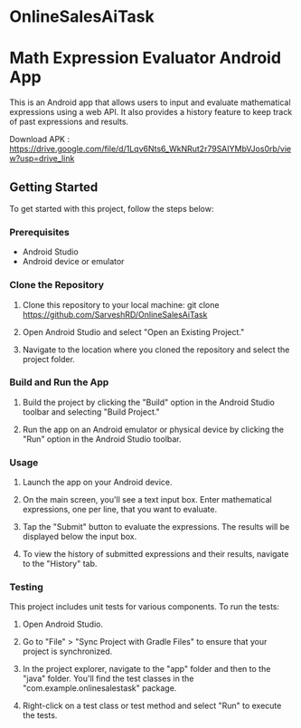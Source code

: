 # OnlineSalesAiTask

# Math Expression Evaluator Android App

This is an Android app that allows users to input and evaluate mathematical expressions using a web API. It also provides a history feature to keep track of past expressions and results.

Download APK : https://drive.google.com/file/d/1Lqv6Nts6_WkNRut2r79SAIYMbVJos0rb/view?usp=drive_link

## Getting Started

To get started with this project, follow the steps below:

### Prerequisites

- Android Studio
- Android device or emulator

### Clone the Repository

1. Clone this repository to your local machine: git clone https://github.com/SarveshRD/OnlineSalesAiTask

2. Open Android Studio and select "Open an Existing Project."

3. Navigate to the location where you cloned the repository and select the project folder.

### Build and Run the App

1. Build the project by clicking the "Build" option in the Android Studio toolbar and selecting "Build Project."

2. Run the app on an Android emulator or physical device by clicking the "Run" option in the Android Studio toolbar.

### Usage

1. Launch the app on your Android device.

2. On the main screen, you'll see a text input box. Enter mathematical expressions, one per line, that you want to evaluate.

3. Tap the "Submit" button to evaluate the expressions. The results will be displayed below the input box.

4. To view the history of submitted expressions and their results, navigate to the "History" tab.

### Testing

This project includes unit tests for various components. To run the tests:

1. Open Android Studio.

2. Go to "File" > "Sync Project with Gradle Files" to ensure that your project is synchronized.

3. In the project explorer, navigate to the "app" folder and then to the "java" folder. You'll find the test classes in the "com.example.onlinesalestask" package.

4. Right-click on a test class or test method and select "Run" to execute the tests.




 
